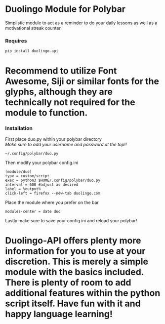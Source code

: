 # Duolingo Module for Polybar
Simplistic module to act as a reminder to do your daily lessons as well as a motivational streak counter.

### Requires

```sh
pip install duolingo-api
```
# Recommend to utilize Font Awesome, Siji or similar fonts for the glyphs, although they are technically not required for the module to function.

### Installation
First place duo.py within your polybar directory</br>
_Make sure to add your username and password at the top!!_
```
~/.config/polybar/duo.py
```
Then modify your polybar config.ini
```
[module/duo]
type = custom/script
exec = python3 $HOME/.config/polybar/duo.py
interval = 600 #adjust as desired
label = %output%
click-left = firefox --new-tab duolingo.com
```
Place the module where you prefer on the bar
```
modules-center = date duo
```
Lastly make sure to save your config.ini and reload your polybar!

# Duolingo-API offers plenty more information for you to use at your discretion. This is merely a simple module with the basics included. There is plenty of room to add additional features within the python script itself. Have fun with it and happy language learning!
